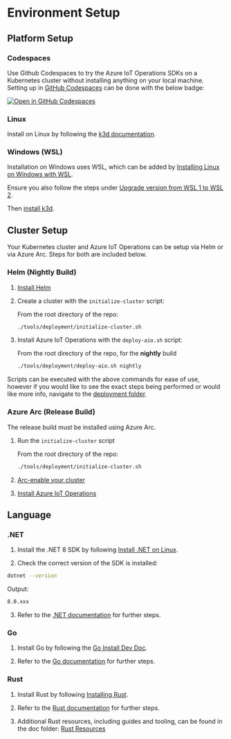 # Environment Setup

## Platform Setup

### **Codespaces**

Use Github Codespaces to try the Azure IoT Operations SDKs on a Kubernetes cluster without installing anything on your local machine. Setting up in [GitHub Codespaces](https://github.com/features/codespaces) can be done with the below badge:

[![Open in GitHub Codespaces](https://github.com/codespaces/badge.svg)](https://codespaces.new/Azure/iot-operations-sdks?hide_repo_select=true&editor=vscode)


### **Linux**

Install on Linux by following the [k3d documentation](https://k3d.io/#releases).

### **Windows (WSL)**

Installation on Windows uses WSL, which can be added by [Installing Linux on Windows with WSL](https://learn.microsoft.com/windows/wsl/install).

Ensure you also follow the steps under [Upgrade version from WSL 1 to WSL 2](https://learn.microsoft.com/windows/wsl/install#upgrade-version-from-wsl-1-to-wsl-2).

Then [install k3d](https://k3d.io/#releases).

## Cluster Setup

Your Kubernetes cluster and Azure IoT Operations can be setup via Helm or via Azure Arc. Steps for both are included below.

### Helm (Nightly Build)

1. [Install Helm](https://helm.sh/docs/intro/install/)

2. Create a cluster with the `initialize-cluster` script:

    From the root directory of the repo:
    ```bash
    ./tools/deployment/initialize-cluster.sh
    ```

3. Install Azure IoT Operations with the `deploy-aio.sh` script:

    From the root directory of the repo, for the **nightly** build
    ```bash
    ./tools/deployment/deploy-aio.sh nightly
    ```

Scripts can be executed with the above commands for ease of use, however if you would like to see the exact steps being performed or would like more info, navigate to the [deployment folder](../tools/deployment/).

### Azure Arc (Release Build)

The release build must be installed using Azure Arc.

1. Run the `initialize-cluster` script

    From the root directory of the repo:
    ```bash
    ./tools/deployment/initialize-cluster.sh
    ```

2. [Arc-enable your cluster](https://learn.microsoft.com/azure/iot-operations/deploy-iot-ops/howto-prepare-cluster?tabs=ubuntu#arc-enable-your-cluster)
3. [Install Azure IoT Operations](https://learn.microsoft.com/azure/iot-operations/deploy-iot-ops/howto-deploy-iot-operations?tabs=cli)

## Language

### .NET

1. Install the .NET 8 SDK by following [Install .NET on Linux](https://learn.microsoft.com/dotnet/core/install/linux).

2. Check the correct version of the SDK is installed:

```bash
dotnet --version
```

Output:

```bash
8.0.xxx
```

3. Refer to the [.NET documentation](/dotnet/) for further steps.

### Go

1. Install Go by following the [Go Install Dev Doc](https://go.dev/doc/install).

1. Refer to the [Go documentation](/go/) for further steps.

### Rust

1. Install Rust by following [Installing Rust](https://www.rust-lang.org/tools/install).

1. Refer to the [Rust documentation](/rust/) for further steps.

1. Additional Rust resources, including guides and tooling, can be found in the doc folder: [Rust Resources](/doc/dev/rust_resources.md)